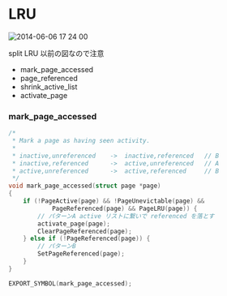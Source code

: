 # LRU

![2014-06-06 17 24 00](https://cloud.githubusercontent.com/assets/172456/3198095/1d04d80c-ed54-11e3-813a-b1754d92e552.png)

split LRU 以前の図なので注意

 * mark_page_accessed
 * page_referenced
 * shrink_active_list
 * activate_page

### mark_page_accessed 

```c 
/*
 * Mark a page as having seen activity.
 *
 * inactive,unreferenced	->	inactive,referenced   // B
 * inactive,referenced		->	active,unreferenced   // A
 * active,unreferenced		->	active,referenced     // B
 */
void mark_page_accessed(struct page *page)
{
	if (!PageActive(page) && !PageUnevictable(page) &&
			PageReferenced(page) && PageLRU(page)) {
        // パターンA active リストに繋いで referenced を落とす
		activate_page(page);
		ClearPageReferenced(page);
	} else if (!PageReferenced(page)) {
        // パターンB 
		SetPageReferenced(page);
	}
}

EXPORT_SYMBOL(mark_page_accessed);
``` 